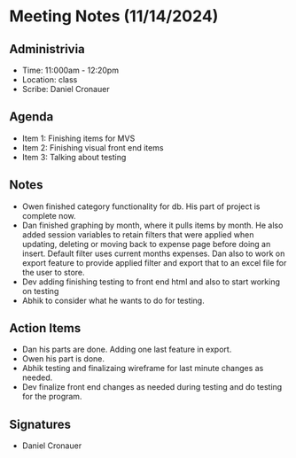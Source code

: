 # Meeting Notes (11/14/2024)

## Administrivia
* Time: 11:000am - 12:20pm
* Location: class
* Scribe: Daniel Cronauer

## Agenda

- Item 1: Finishing items for MVS
- Item 2: Finishing visual front end items
- Item 3: Talking about testing

## Notes

- Owen finished category functionality for db. His part of project is complete now.
- Dan finished graphing by month, where it pulls items by month. He also added session variables to retain filters that were applied when updating, deleting or moving back to expense page before doing an insert. Default filter uses current months expenses. Dan also to work on export feature to provide applied filter and export that to an excel file for the user to store.
- Dev adding finishing testing to front end html and also to start working on testing
- Abhik to consider what he wants to do for testing.

## Action Items

- Dan his parts are done. Adding one last feature in export.
- Owen his part is done.
- Abhik testing and finalizaing wireframe for last minute changes as needed.
- Dev finalize front end changes as needed during testing and do testing for the program.

## Signatures
- Daniel Cronauer


